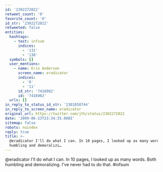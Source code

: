 ```yaml
---
id: '2302272022'
retweet_count: '0'
favorite_count: '0'
id_str: '2302272022'
retweeted: false
entities:
  hashtags:
    - text: infsum
      indices:
        - '131'
        - '138'
  symbols: []
  user_mentions:
    - name: Erin Anderson
      screen_name: eradicator
      indices:
        - '0'
        - '11'
      id_str: '7416982'
      id: '7416982'
  urls: []
in_reply_to_status_id_str: '2301058744'
in_reply_to_screen_name: eradicator
original_url: https://twitter.com/jth/status/2302272022
date: '2009-06-23T23:34:35.000Z'
sitemap: false
robots: noindex
reply: true
title: >-
  @eradicator I'll do what I can. In 10 pages, I looked up as many words. Both
  humbling and demoralizi…
---
```


@eradicator I'll do what I can. In 10 pages, I looked up as many words. Both humbling and demoralizing. I've never had to do that. #infsum